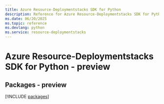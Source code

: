 ```yaml
---
title: Azure Resource-Deploymentstacks SDK for Python
description: Reference for Azure Resource-Deploymentstacks SDK for Python
ms.date: 06/20/2025
ms.topic: reference
ms.devlang: python
ms.service: resource-deploymentstacks
---
```

# Azure Resource-Deploymentstacks SDK for Python - preview
## Packages - preview
[!INCLUDE [packages](resource-deploymentstacks-index.md)]